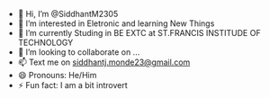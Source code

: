 - 👋 Hi, I’m @SiddhantM2305
- 👀 I’m interested in Eletronic and learning New Things 
- 🌱 I’m currently Studing in BE EXTC at ST.FRANCIS INSTITUDE OF TECHNOLOGY
- 💞️ I’m looking to collaborate on ...
- 📫 Text me on siddhantj.monde23@gmail.com 
- 😄 Pronouns: He/Him
- ⚡ Fun fact: I am a bit introvert

<!---
SiddhantM2305/SiddhantM2305 is a ✨ special ✨ repository because its `README.md` (this file) appears on your GitHub profile.
You can click the Preview link to take a look at your changes.
--->
